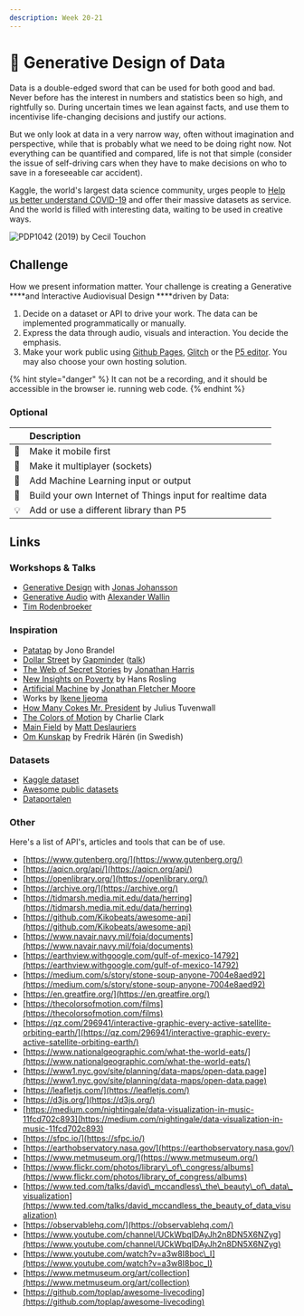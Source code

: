 ```yaml
---
description: Week 20-21
---
```


# 🥈 Generative Design of Data

Data is a double-edged sword that can be used for both good and bad. Never before has the interest in numbers and statistics been so high, and rightfully so. During uncertain times we lean against facts, and use them to incentivise life-changing decisions and justify our actions. 

But we only look at data in a very narrow way, often without imagination and perspective, while that is probably what we need to be doing right now. Not everything can be quantified and compared, life is not that simple \(consider the issue of self-driving cars when they have to make decisions on who to save in a foreseeable car accident\).

Kaggle, the world's largest data science community, urges people to [Help us better understand COVID-19](https://www.kaggle.com/covid19) and offer their massive datasets as service. And the world is filled with interesting data, waiting to be used in creative ways.

![PDP1042 \(2019\) by Cecil Touchon](https://images.squarespace-cdn.com/content/v1/5121025ce4b0b5151b71b786/1587991997817-K592QZN1MTBQUR1OMV7I/ke17ZwdGBToddI8pDm48kFlmZVLI_h5iwDtzHvYVhn8UqsxRUqqbr1mOJYKfIPR7LoDQ9mXPOjoJoqy81S2I8PaoYXhp6HxIwZIk7-Mi3Tsic-L2IOPH3Dwrhl-Ne3Z25N5wYEm9Bnn-MuukSh7Gs-BafdBJ9OF5xSQ0E6qo_IWbtxPRH917Fz9Qv_NunPol/Screenshot+2020-04-27+at+13.52.41.jpg?format=1000w)

## Challenge

How we present information matter. Your challenge is creating a Generative ****and Interactive Audiovisual Design ****driven by Data:

1. Decide on a dataset or API to drive your work. The data can be implemented programmatically or manually.
2. Express the data through audio, visuals and interaction. You decide the emphasis.
3. Make your work public using [Github Pages](https://pages.github.com/), [Glitch](http://glitch.com/) or the [P5 editor](https://editor.p5js.org/). You may also choose your own hosting solution.

{% hint style="danger" %}
It can not be a recording, and it should be accessible in the browser ie. running web code.
{% endhint %}

### Optional

|  | Description |
| :--- | :--- |
| 📱 | Make it mobile first |
| 🤼 | Make it multiplayer \(sockets\) |
| 📖 | Add Machine Learning input or output |
| 🤖 | Build your own Internet of Things input for realtime data |
| 💡 | Add or use a different library than P5 |

## Links

### Workshops & Talks

* [Generative Design](../info/workshops.md#generative-design) with [Jonas Johansson](../info/talks.md#jonas-johansson-industry-leader)
* [Generative Audio](../info/workshops.md#generative-audio) with [Alexander Wallin](../info/talks.md#alexander-wallin)
* [Tim Rodenbroeker](../info/talks.md#tim-rodenbroeker)

### Inspiration

* [Patatap](https://patatap.com/) by Jono Brandel
* [Dollar Street](https://www.gapminder.org/dollar-street/matrix) by [Gapminder](https://www.gapminder.org/) \([talk](https://youtu.be/u4L130DkdOw)\)
* [The Web of Secret Stories](https://www.ted.com/talks/jonathan_harris_the_web_s_secret_stories) by [Jonathan Harris](http://number27.org/)
* [New Insights on Poverty](https://www.ted.com/talks/hans_rosling_new_insights_on_poverty) by Hans Rosling
* [Artificial Machine](https://www.polygonfuture.com/akm) by [Jonathan Fletcher Moore](https://www.polygonfuture.com/)
* Works by [Ikene Ijeoma](https://studioijeoma.com/)
* [How Many Cokes Mr. President](https://howmanycokesmrpresident.com/) by Julius Tuvenwall
* [The Colors of Motion](https://thecolorsofmotion.com/films) by Charlie Clark
* [Main Field](https://www.behance.net/gallery/60533777/MAIN-FIELD) by [Matt Deslauriers](https://mattdesl.com/)
* [Om Kunskap](https://www.youtube.com/watch?v=C0jDJ-wsMYI) by Fredrik Härén \(in Swedish\)

### Datasets

* [Kaggle dataset](https://www.kaggle.com/datasets)
* [Awesome public datasets](https://github.com/awesomedata/awesome-public-datasets)
* [Dataportalen](https://www.dataportal.se/)

### Other

Here's a list of API's, articles and tools that can be of use.

* [https://www.gutenberg.org/](https://www.gutenberg.org/)
* [https://aqicn.org/api/](https://aqicn.org/api/)
* [https://openlibrary.org/](https://openlibrary.org/)
* [https://archive.org/](https://archive.org/)
* [https://tidmarsh.media.mit.edu/data/herring](https://tidmarsh.media.mit.edu/data/herring)
* [https://github.com/Kikobeats/awesome-api](https://github.com/Kikobeats/awesome-api)
* [https://www.navair.navy.mil/foia/documents](https://www.navair.navy.mil/foia/documents)
* [https://earthview.withgoogle.com/gulf-of-mexico-14792](https://earthview.withgoogle.com/gulf-of-mexico-14792)
* [https://medium.com/s/story/stone-soup-anyone-7004e8aed92](https://medium.com/s/story/stone-soup-anyone-7004e8aed92)
* [https://en.greatfire.org/](https://en.greatfire.org/)
* [https://thecolorsofmotion.com/films](https://thecolorsofmotion.com/films)
* [https://qz.com/296941/interactive-graphic-every-active-satellite-orbiting-earth/](https://qz.com/296941/interactive-graphic-every-active-satellite-orbiting-earth/)
* [https://www.nationalgeographic.com/what-the-world-eats/](https://www.nationalgeographic.com/what-the-world-eats/)
* [https://www1.nyc.gov/site/planning/data-maps/open-data.page](https://www1.nyc.gov/site/planning/data-maps/open-data.page)
* [https://leafletjs.com/](https://leafletjs.com/)
* [https://d3js.org/](https://d3js.org/)
* [https://medium.com/nightingale/data-visualization-in-music-11fcd702c893](https://medium.com/nightingale/data-visualization-in-music-11fcd702c893)
* [https://sfpc.io/](https://sfpc.io/)
* [https://earthobservatory.nasa.gov/](https://earthobservatory.nasa.gov/)
* [https://www.metmuseum.org/](https://www.metmuseum.org/)
* [https://www.flickr.com/photos/library\_of\_congress/albums](https://www.flickr.com/photos/library_of_congress/albums)
* [https://www.ted.com/talks/david\_mccandless\_the\_beauty\_of\_data\_visualization](https://www.ted.com/talks/david_mccandless_the_beauty_of_data_visualization)
* [https://observablehq.com/](https://observablehq.com/)
* [https://www.youtube.com/channel/UCkWbqlDAyJh2n8DN5X6NZyg](https://www.youtube.com/channel/UCkWbqlDAyJh2n8DN5X6NZyg)
* [https://www.youtube.com/watch?v=a3w8I8boc\_I](https://www.youtube.com/watch?v=a3w8I8boc_I)
* [https://www.metmuseum.org/art/collection](https://www.metmuseum.org/art/collection)
* [https://github.com/toplap/awesome-livecoding](https://github.com/toplap/awesome-livecoding)

